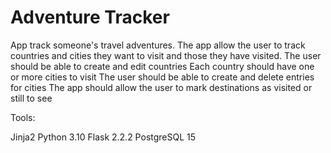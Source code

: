 # Adventure Tracker 

App track someone's travel adventures.
 The app allow the user to track countries and cities they want to visit and those they have visited.
 The user should be able to create and edit countries
 Each country should have one or more cities to visit
 The user should be able to create and delete entries for cities
 The app should allow the user to mark destinations as visited or still to see
 
 Tools:

  Jinja2
  Python 3.10
  Flask 2.2.2
  PostgreSQL 15
